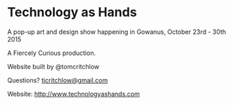 Technology as Hands
========

A pop-up art and design show happening in Gowanus, October 23rd - 30th 2015

A Fiercely Curious production.

Website built by @tomcritchlow

Questions? tjcritchlow@gmail.com

Website: http://www.technologyashands.com
